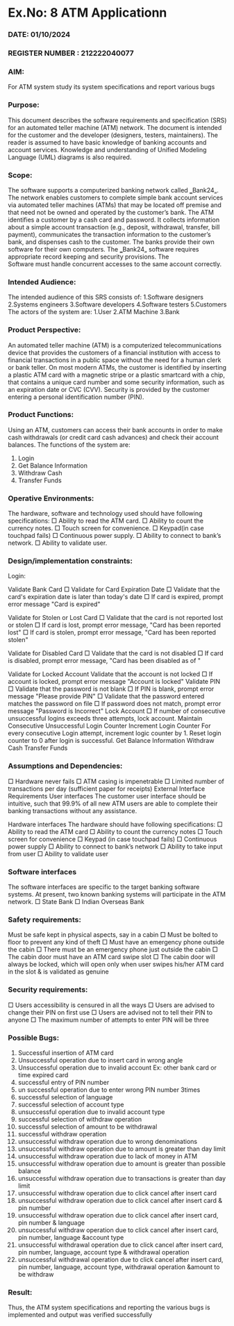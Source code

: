 # Ex.No: 8  ATM Applicationn
### DATE: 01/10/2024                                                                            
### REGISTER NUMBER : 212222040077
### AIM: 
For ATM system study its system specifications and report various bugs
### Purpose:
This document describes the software requirements and specification (SRS) for an automated 
teller machine (ATM) network. The document is intended for the customer and the developer 
(designers, testers, maintainers). The reader is assumed to have basic knowledge of banking 
accounts and account services. Knowledge and understanding of Unified Modeling Language 
(UML) diagrams is also required. 
### Scope:
The software supports a computerized banking network called ‗Bank24„. The network 
enables customers to complete simple bank account services via automated teller machines 
(ATMs) that may be located off premise and that need not be owned and operated by the 
customer’s bank. The ATM identifies a customer by a cash card and password. It collects 
information about a simple account transaction (e.g., deposit, withdrawal, transfer, bill 
payment), communicates the transaction information to the customer’s bank, and dispenses 
cash to the customer. The banks provide their own software for their own computers. The 
‗Bank24„ software requires appropriate record keeping and security provisions. The  
Software  must handle concurrent accesses to the same account correctly.
### Intended Audience:
The intended audience of this SRS consists of: 
1.Software designers 
2.Systems engineers 
3.Software developers 
4.Software testers 
5.Customers 
The actors of the system are: 
1.User 
2.ATM Machine 
3.Bank
### Product Perspective:
An automated teller machine (ATM) is a computerized telecommunications device that 
provides the customers of a financial institution with access to financial transactions in a 
public space without the need for a human clerk or bank teller. On most modern ATMs, the 
customer is identified by inserting a plastic ATM card with a magnetic stripe or a plastic 
smartcard with a chip, that contains a unique card number and some security information, 
such as an expiration date or CVC (CVV). Security is provided by the customer entering a 
personal identification number (PIN). 
### Product Functions:
Using an ATM, customers can access their bank accounts in order to make cash withdrawals 
(or credit 
card cash advances) and check their account balances. The functions of the system are: 
1. Login 
2. Get Balance Information 
3. Withdraw Cash 
4. Transfer Funds
### Operative Environments:
The hardware, software and technology used should have following specifications: 
□ Ability to read the ATM card. 
□ Ability to count the currency notes. 
□ Touch screen for convenience. 
□ Keypad(in case touchpad fails) 
□ Continuous power supply. 
□ Ability to connect to bank’s network. 
□ Ability to validate user.
### Design/implementation constraints: 
Login: 
 
Validate Bank Card 
□ Validate for Card Expiration Date 
□ Validate that the card's expiration date is later than today's date 
□ If card is expired, prompt error message "Card is expired" 
 
Validate for Stolen or Lost Card 
□ Validate that the card is not reported lost or stolen 
□ If card is lost, prompt error message, "Card has been reported lost" 
□ If card is stolen, prompt error message, "Card has been reported stolen" 
 
Validate for Disabled Card 
□ Validate that the card is not disabled 
□ If card is disabled, prompt error message, "Card has been disabled as of 
<expiration date>" 
 
Validate for Locked Account Validate 
that the account is not locked 
□ If account is locked, prompt error message "Account is locked" 
Validate PIN 
□ Validate that the password is not blank 
□ If PIN is blank, prompt error message "Please provide PIN" 
□ Validate that the password entered matches the password on file 
□ If password does not match, prompt error message "Password is Incorrect"
Lock Account 
□ If number of consecutive unsuccessful logins exceeds three attempts, lock account. 
Maintain Consecutive Unsuccessful Login Counter 
Increment Login Counter 
For every consecutive Login attempt, increment logic counter by 1. 
Reset login counter to 0 after login is successful. 
Get Balance Information 
Withdraw Cash 
Transfer Funds 
### Assumptions and Dependencies: 
□ Hardware never fails 
□ ATM casing is impenetrable 
□ Limited number of transactions per day (sufficient paper for receipts)
External Interface Requirements 
User interfaces 
The customer user interface should be intuitive, such that 99.9% of all new ATM users are able to 
complete their banking transactions without any assistance. 
 
Hardware interfaces 
The hardware should have following specifications: 
□ Ability to read the ATM card 
□ Ability to count the currency notes 
□ Touch screen for convenience 
□ Keypad (in case touchpad fails) 
□ Continuous power supply 
□ Ability to connect to bank’s network 
□ Ability to take input from user 
□ Ability to validate user 
### Software interfaces 
The software interfaces are specific to the target banking software systems. At present, two known 
banking systems will participate in the ATM network. 
□ State Bank 
□ Indian Overseas Bank 
### Safety requirements: 
Must be safe kept in physical aspects, say in a cabin 
□ Must be bolted to floor to prevent any kind of theft 
□ Must have an emergency phone outside the cabin 
□ There must be an emergency phone just outside the cabin 
□ The cabin door must have an ATM card swipe slot 
□ The cabin door will always be locked, which will open only when user swipes his/her 
ATM card in the slot & is validated as genuine 
### Security requirements: 
□ Users accessibility is censured in all the ways 
□ Users are advised to change their PIN on first use 
□ Users are advised not to tell their PIN to anyone 
□ The maximum number of attempts to enter PIN will be three
### Possible Bugs:
1. Successful insertion of ATM card 
2. Unsuccessful operation due to insert card in wrong angle 
3. Unsuccessful operation due to invalid account Ex: other bank card or time expired card 
4. successful entry of PIN number 
5. un successful operation due to enter wrong PIN number 3times 
6. successful selection of language 
7. successful selection of account type 
8. unsuccessful operation due to invalid account type 
9. successful selection of withdraw operation 
10. successful selection of amount to be withdrawal 
11. successful withdraw operation 
12. unsuccessful withdraw operation due to wrong denominations 
13. unsuccessful withdraw operation due to amount is greater than day limit 
14. unsuccessful withdraw operation due to lack of money in ATM 
15. unsuccessful withdraw operation due to amount is greater than possible balance 
16. unsuccessful withdraw operation due to transactions is greater than day limit 
17. unsuccessful withdraw operation due to click cancel after insert card 
18. unsuccessful withdraw operation due to click cancel after insert card & pin number 
19. unsuccessful withdraw operation due to click cancel after insert card, pin number & language 
20. unsuccessful withdraw operation due to click cancel after insert card, pin number, language 
&account type 
21. unsuccessful withdrawal operation due to click cancel after insert card, pin number, language, 
account type & withdrawal operation 
22. unsuccessful withdrawal operation due to click cancel after insert card, pin number, language, 
account type, withdrawal operation &amount to be withdraw
### Result:
Thus, the ATM system specifications and reporting the various bugs is implemented and output was verified successfully

